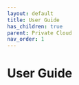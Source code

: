 ```yaml
---
layout: default
title: User Guide
has_children: true
parent: Private Cloud
nav_order: 1
---
```


# User Guide
